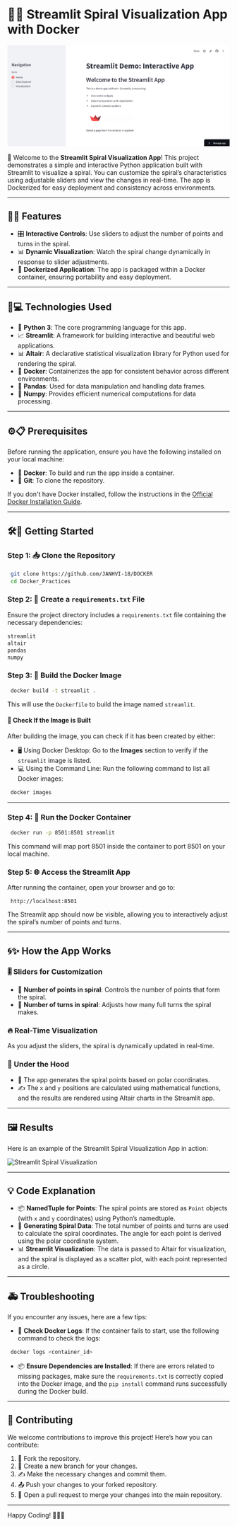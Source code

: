 # 🌈✨ Streamlit Spiral Visualization App with Docker


![Dashboard Preview](https://github.com/JANHVI-18/Project-Streamlit_Dashboard/blob/main/Streamlit_dashboard%20(2).png)

🌟 Welcome to the **Streamlit Spiral Visualization App**! This project demonstrates a simple and interactive Python application built with Streamlit to visualize a spiral. You can customize the spiral’s characteristics using adjustable sliders and view the changes in real-time. The app is Dockerized for easy deployment and consistency across environments.

---

## 🌟🔥 Features

- 🎛️ **Interactive Controls**: Use sliders to adjust the number of points and turns in the spiral.
- 📊 **Dynamic Visualization**: Watch the spiral change dynamically in response to slider adjustments.
- 🐳 **Dockerized Application**: The app is packaged within a Docker container, ensuring portability and easy deployment.

---

## 🚀💻 Technologies Used

- 🐍 **Python 3**: The core programming language for this app.
- 📈 **Streamlit**: A framework for building interactive and beautiful web applications.
- 📊 **Altair**: A declarative statistical visualization library for Python used for rendering the spiral.
- 🐳 **Docker**: Containerizes the app for consistent behavior across different environments.
- 📑 **Pandas**: Used for data manipulation and handling data frames.
- 🔢 **Numpy**: Provides efficient numerical computations for data processing.

---

## ⚙️📋 Prerequisites

Before running the application, ensure you have the following installed on your local machine:

- 🐳 **Docker**: To build and run the app inside a container.
- 🌲 **Git**: To clone the repository.

If you don't have Docker installed, follow the instructions in the [Official Docker Installation Guide](https://docs.docker.com/get-docker/).

---

## 🛠️📂 Getting Started

### Step 1: 📥 Clone the Repository

```bash
 git clone https://github.com/JANHVI-18/DOCKER
 cd Docker_Practices
```

### Step 2: 📝 Create a `requirements.txt` File

Ensure the project directory includes a `requirements.txt` file containing the necessary dependencies:

```
streamlit
altair
pandas
numpy
```

### Step 3: 🐳 Build the Docker Image

```bash
 docker build -t streamlit .
```

This will use the `Dockerfile` to build the image named `streamlit`.

#### 📌 Check If the Image is Built

After building the image, you can check if it has been created by either:

- 🖥️ Using Docker Desktop: Go to the **Images** section to verify if the `streamlit` image is listed.
- 💻 Using the Command Line: Run the following command to list all Docker images:

```bash
 docker images
```

---

### Step 4: 🚀 Run the Docker Container

```bash
 docker run -p 8501:8501 streamlit
```

This command will map port 8501 inside the container to port 8501 on your local machine.

### Step 5: 🌐 Access the Streamlit App

After running the container, open your browser and go to:

```
 http://localhost:8501
```

The Streamlit app should now be visible, allowing you to interactively adjust the spiral’s number of points and turns.

---

## 🌀✨ How the App Works

### 🎚️ Sliders for Customization
- 🔢 **Number of points in spiral**: Controls the number of points that form the spiral.
- 🔄 **Number of turns in spiral**: Adjusts how many full turns the spiral makes.

### 🔥 Real-Time Visualization
As you adjust the sliders, the spiral is dynamically updated in real-time.

### 🧩 Under the Hood
- 📐 The app generates the spiral points based on polar coordinates.
- ✍️ The `x` and `y` positions are calculated using mathematical functions, and the results are rendered using Altair charts in the Streamlit app.

---

## 🖼️ Results

Here is an example of the Streamlit Spiral Visualization App in action:

![Streamlit Spiral Visualization](https://via.placeholder.com/800x400)


---

## 💡 Code Explanation

- 📦 **NamedTuple for Points**: The spiral points are stored as `Point` objects (with `x` and `y` coordinates) using Python’s namedtuple.
- 🔄 **Generating Spiral Data**: The total number of points and turns are used to calculate the spiral coordinates. The angle for each point is derived using the polar coordinate system.
- 📊 **Streamlit Visualization**: The data is passed to Altair for visualization, and the spiral is displayed as a scatter plot, with each point represented as a circle.

---

## 🚑 Troubleshooting

If you encounter any issues, here are a few tips:

- 📜 **Check Docker Logs**: If the container fails to start, use the following command to check the logs:

```bash
 docker logs <container_id>
```

- 📦 **Ensure Dependencies are Installed**: If there are errors related to missing packages, make sure the `requirements.txt` is correctly copied into the Docker image, and the `pip install` command runs successfully during the Docker build.

---

## 🤝 Contributing

We welcome contributions to improve this project! Here’s how you can contribute:

1. 🍴 Fork the repository.
2. 🌿 Create a new branch for your changes.
3. ✍️ Make the necessary changes and commit them.
4. 📤 Push your changes to your forked repository.
5. 🔀 Open a pull request to merge your changes into the main repository.

---

Happy Coding! 🎉🚀✨

